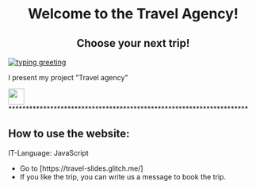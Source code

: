 <h1 align="center">Welcome to the Travel Agency!</h1>
<h2 align="center">Choose your next trip!</h2>
<a href="https://git.io/typing-svg"><img src="https://readme-typing-svg.demolab.com?font=Fira+Code&pause=1000&random=false&width=435&lines=Hello+, + I+am+Yulia+from+Germany." alt="typing greeting" /></a>
<p>I present my project "Travel agency"</p>
<img src="https://github.com/blackcater/blackcater/raw/main/images/Hi.gif" height="32"/></h1>
*********************************************************************
<h2>How to use the website:</h2>
<p>IT-Language: JavaScript</p>
<ul>
  <li>Go to [https://travel-slides.glitch.me/]</li>
  <li>If you like the trip, you can write us a message to book the trip.</li>
</ul>


